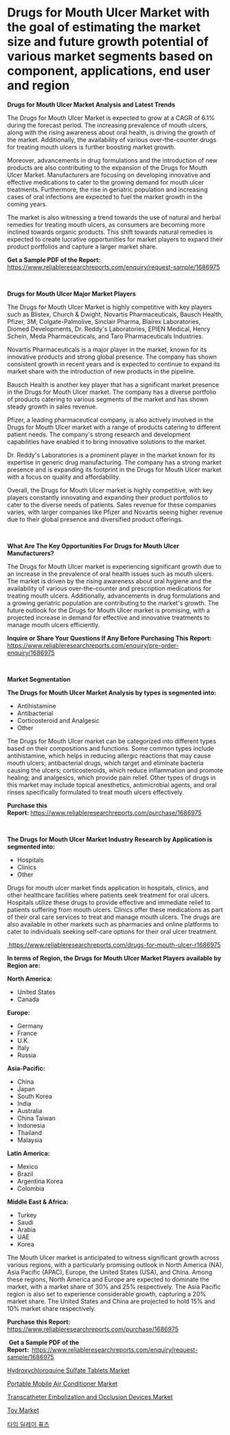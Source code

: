 <p><h1>Drugs for Mouth Ulcer Market with the goal of estimating the market size and future growth potential of various market segments based on component, applications, end user and region</h1></p><p><strong>Drugs for Mouth Ulcer Market Analysis and Latest Trends</strong></p>
<p><p>The Drugs for Mouth Ulcer Market is expected to grow at a CAGR of 6.1% during the forecast period. The increasing prevalence of mouth ulcers, along with the rising awareness about oral health, is driving the growth of the market. Additionally, the availability of various over-the-counter drugs for treating mouth ulcers is further boosting market growth.</p><p>Moreover, advancements in drug formulations and the introduction of new products are also contributing to the expansion of the Drugs for Mouth Ulcer Market. Manufacturers are focusing on developing innovative and effective medications to cater to the growing demand for mouth ulcer treatments. Furthermore, the rise in geriatric population and increasing cases of oral infections are expected to fuel the market growth in the coming years.</p><p>The market is also witnessing a trend towards the use of natural and herbal remedies for treating mouth ulcers, as consumers are becoming more inclined towards organic products. This shift towards natural remedies is expected to create lucrative opportunities for market players to expand their product portfolios and capture a larger market share.</p></p>
<p><strong>Get a Sample PDF of the Report:&nbsp;</strong> <a href="https://www.reliableresearchreports.com/enquiry/request-sample/1686975">https://www.reliableresearchreports.com/enquiry/request-sample/1686975</a></p>
<p>&nbsp;</p>
<p><strong>Drugs for Mouth Ulcer Major Market Players</strong></p>
<p><p>The Drugs for Mouth Ulcer Market is highly competitive with key players such as Blistex, Church & Dwight, Novartis Pharmaceuticals, Bausch Health, Pfizer, 3M, Colgate-Palmolive, Sinclair Pharma, Blairex Laboratories, Diomed Developments, Dr. Reddy's Laboratories, EPIEN Medical, Henry Schein, Meda Pharmaceuticals, and Taro Pharmaceuticals Industries. </p><p>Novartis Pharmaceuticals is a major player in the market, known for its innovative products and strong global presence. The company has shown consistent growth in recent years and is expected to continue to expand its market share with the introduction of new products in the pipeline.</p><p>Bausch Health is another key player that has a significant market presence in the Drugs for Mouth Ulcer market. The company has a diverse portfolio of products catering to various segments of the market and has shown steady growth in sales revenue.</p><p>Pfizer, a leading pharmaceutical company, is also actively involved in the Drugs for Mouth Ulcer market with a range of products catering to different patient needs. The company's strong research and development capabilities have enabled it to bring innovative solutions to the market.</p><p>Dr. Reddy's Laboratories is a prominent player in the market known for its expertise in generic drug manufacturing. The company has a strong market presence and is expanding its footprint in the Drugs for Mouth Ulcer market with a focus on quality and affordability. </p><p>Overall, the Drugs for Mouth Ulcer market is highly competitive, with key players constantly innovating and expanding their product portfolios to cater to the diverse needs of patients. Sales revenue for these companies varies, with larger companies like Pfizer and Novartis seeing higher revenue due to their global presence and diversified product offerings.</p></p>
<p>&nbsp;</p>
<p><strong>What Are The Key Opportunities For Drugs for Mouth Ulcer Manufacturers?</strong></p>
<p><p>The Drugs for Mouth Ulcer market is experiencing significant growth due to an increase in the prevalence of oral health issues such as mouth ulcers. The market is driven by the rising awareness about oral hygiene and the availability of various over-the-counter and prescription medications for treating mouth ulcers. Additionally, advancements in drug formulations and a growing geriatric population are contributing to the market's growth. The future outlook for the Drugs for Mouth Ulcer market is promising, with a projected increase in demand for effective and innovative treatments to manage mouth ulcers efficiently.</p></p>
<p><strong>Inquire or Share Your Questions If Any Before Purchasing This Report:</strong> <a href="https://www.reliableresearchreports.com/enquiry/pre-order-enquiry/1686975">https://www.reliableresearchreports.com/enquiry/pre-order-enquiry/1686975</a></p>
<p>&nbsp;</p>
<p><strong>Market Segmentation</strong></p>
<p><strong>The Drugs for Mouth Ulcer Market Analysis by types is segmented into:</strong></p>
<p><ul><li>Antihistamine</li><li>Antibacterial</li><li>Corticosteroid and Analgesic</li><li>Other</li></ul></p>
<p><p>The Drugs for Mouth Ulcer market can be categorized into different types based on their compositions and functions. Some common types include antihistamine, which helps in reducing allergic reactions that may cause mouth ulcers; antibacterial drugs, which target and eliminate bacteria causing the ulcers; corticosteroids, which reduce inflammation and promote healing; and analgesics, which provide pain relief. Other types of drugs in this market may include topical anesthetics, antimicrobial agents, and oral rinses specifically formulated to treat mouth ulcers effectively.</p></p>
<p><strong>Purchase this Report:&nbsp;</strong><a href="https://www.reliableresearchreports.com/purchase/1686975">https://www.reliableresearchreports.com/purchase/1686975</a></p>
<p>&nbsp;</p>
<p><strong>The Drugs for Mouth Ulcer Market Industry Research by Application is segmented into:</strong></p>
<p><ul><li>Hospitals</li><li>Clinics</li><li>Other</li></ul></p>
<p><p>Drugs for mouth ulcer market finds application in hospitals, clinics, and other healthcare facilities where patients seek treatment for oral ulcers. Hospitals utilize these drugs to provide effective and immediate relief to patients suffering from mouth ulcers. Clinics offer these medications as part of their oral care services to treat and manage mouth ulcers. The drugs are also available in other markets such as pharmacies and online platforms to cater to individuals seeking self-care options for their oral ulcer treatment.</p></p>
<p><a href="https://www.reliableresearchreports.com/drugs-for-mouth-ulcer-r1686975">&nbsp;https://www.reliableresearchreports.com/drugs-for-mouth-ulcer-r1686975</a></p>
<p><strong>In terms of Region, the Drugs for Mouth Ulcer Market Players available by Region are:</strong></p>
<p>
    <p> <strong> North America: </strong>
        <ul>
            <li>United States</li>
            <li>Canada</li>
        </ul>
        </p> 
    <p> <strong> Europe: </strong>
        <ul>
            <li>Germany</li>
            <li>France</li>
            <li>U.K.</li>
            <li>Italy</li>
            <li>Russia</li>
        </ul>
        </p> 
    <p> <strong> Asia-Pacific: </strong>
        <ul>
            <li>China</li>
            <li>Japan</li>
            <li>South Korea</li>
            <li>India</li>
            <li>Australia</li>
            <li>China Taiwan</li>
            <li>Indonesia</li>
            <li>Thailand</li>
            <li>Malaysia</li>
        </ul>
        </p> 
    <p> <strong> Latin America: </strong>
        <ul>
            <li>Mexico</li>
            <li>Brazil</li>
            <li>Argentina Korea</li>
            <li>Colombia</li>
        </ul>
        </p> 
    <p> <strong> Middle East & Africa: </strong>
        <ul>
            <li>Turkey</li>
            <li>Saudi</li>
            <li>Arabia</li>
            <li>UAE</li>
            <li>Korea</li>
        </ul>
    </p>
    </p>
<p><p>The Mouth Ulcer market is anticipated to witness significant growth across various regions, with a particularly promising outlook in North America (NA), Asia Pacific (APAC), Europe, the United States (USA), and China. Among these regions, North America and Europe are expected to dominate the market, with a market share of 30% and 25% respectively. The Asia Pacific region is also set to experience considerable growth, capturing a 20% market share. The United States and China are projected to hold 15% and 10% market share respectively.</p></p>
<p><strong>Purchase this Report: </strong><a href="https://www.reliableresearchreports.com/purchase/1686975">https://www.reliableresearchreports.com/purchase/1686975</a></p>
<p>&nbsp;<strong>Get a Sample PDF of the Report:&nbsp;&nbsp;</strong><a href="https://www.reliableresearchreports.com/enquiry/request-sample/1686975">https://www.reliableresearchreports.com/enquiry/request-sample/1686975</a></p>
<p><strong></strong></p>
<p><p><a href="https://github.com/JosephWillisbXXgf/Market-Research-Report-List-1/blob/main/hydroxychloroquine-sulfate-tablets-market.md">Hydroxychloroquine Sulfate Tablets Market</a></p><p><a href="https://www.linkedin.com/pulse/insights-portable-mobile-air-conditioner-industry-market-financial-86wbc?trackingId=8GCNIocvSjeqffcUEUtPdg%3D%3D">Portable Mobile Air Conditioner Market</a></p><p><a href="https://medium.com/@jamieurcotte9056df/transcatheter-embolization-and-occlusion-devices-market-forecast-global-market-trends-and-analysis-207ae491dafe">Transcatheter Embolization and Occlusion Devices Market</a></p><p><a href="https://www.linkedin.com/pulse/toy-crowd-data-zyonc?trackingId=gGS%2FXHHdSC2MAO6J5B5Hjg%3D%3D">Toy Market</a></p><p><a href="https://medium.com/@vlcostes/%EC%8B%9C%EA%B0%84-%EC%A7%80%EC%97%B0-%ED%93%A8%EC%A6%88-%EC%8B%9C%EC%9E%A5-2024%EB%85%84%EB%B6%80%ED%84%B0-2031%EB%85%84%EA%B9%8C%EC%A7%80%EC%9D%98-%EA%B8%80%EB%A1%9C%EB%B2%8C-%EC%8B%9C%EC%9E%A5-%EB%8F%99%ED%96%A5%EA%B3%BC-%ED%8C%90%EB%A7%A4-%EB%8F%99%ED%96%A5-0bd8bbd5fbc6">타임 딜레이 퓨즈</a></p></p>